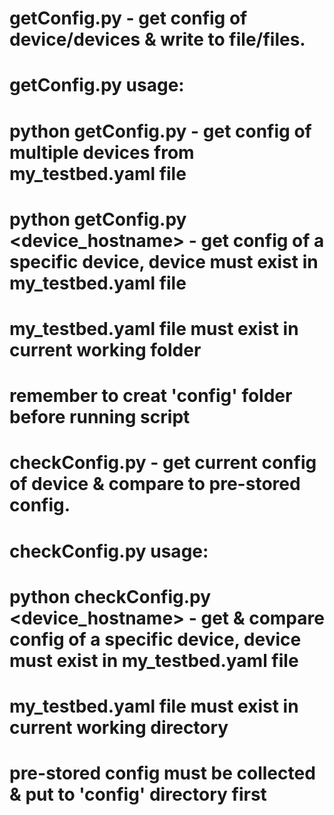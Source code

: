 # getConfig.py - get config of device/devices & write to file/files.
# getConfig.py usage:
# python getConfig.py - get config of multiple devices from my_testbed.yaml file
# python getConfig.py <device_hostname> - get config of a specific device, device must exist in my_testbed.yaml file
# my_testbed.yaml file must exist in current working folder
# remember to creat 'config' folder before running script

# checkConfig.py - get current config of device & compare to pre-stored config.
# checkConfig.py usage:
# python checkConfig.py <device_hostname> - get & compare config of a specific device, device must exist in my_testbed.yaml file
# my_testbed.yaml file must exist in current working directory
# pre-stored config must be collected & put to 'config' directory first

